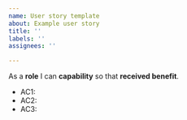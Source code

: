 ```yaml
---
name: User story template
about: Example user story
title: ''
labels: ''
assignees: ''

---
```


As a **role** I can **capability** so that **received benefit**.

- AC1: 
- AC2:
- AC3:
